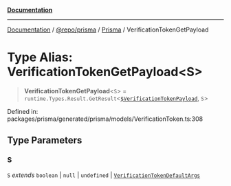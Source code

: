 [**Documentation**](../../../../../README.md)

***

[Documentation](../../../../../README.md) / [@repo/prisma](../../../README.md) / [Prisma](../README.md) / VerificationTokenGetPayload

# Type Alias: VerificationTokenGetPayload\<S\>

> **VerificationTokenGetPayload**\<`S`\> = `runtime.Types.Result.GetResult`\<[`$VerificationTokenPayload`]($VerificationTokenPayload.md), `S`\>

Defined in: packages/prisma/generated/prisma/models/VerificationToken.ts:308

## Type Parameters

### S

`S` *extends* `boolean` \| `null` \| `undefined` \| [`VerificationTokenDefaultArgs`](VerificationTokenDefaultArgs.md)
